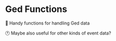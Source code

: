# Ged Functions
:robot: Handy functions for handling Ged data

:clock1: Maybe also useful for other kinds of event data?